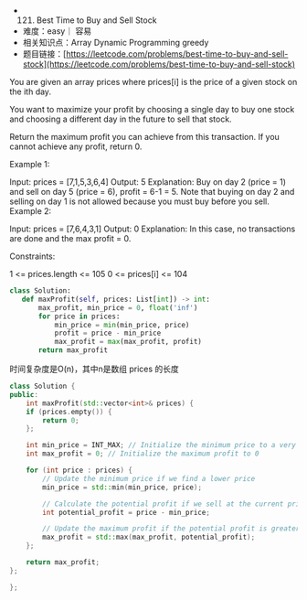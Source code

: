 * 121. Best Time to Buy and Sell Stock
* 难度：easy｜ 容易
* 相关知识点：Array Dynamic Programming greedy
* 题目链接：[https://leetcode.com/problems/best-time-to-buy-and-sell-stock](https://leetcode.com/problems/best-time-to-buy-and-sell-stock)



You are given an array prices where prices[i] is the price of a given stock on the ith day.

You want to maximize your profit by choosing a single day to buy one stock and choosing a different day in the future to sell that stock.

Return the maximum profit you can achieve from this transaction. If you cannot achieve any profit, return 0.

 

Example 1:

Input: prices = [7,1,5,3,6,4]
Output: 5
Explanation: Buy on day 2 (price = 1) and sell on day 5 (price = 6), profit = 6-1 = 5.
Note that buying on day 2 and selling on day 1 is not allowed because you must buy before you sell.
Example 2:

Input: prices = [7,6,4,3,1]
Output: 0
Explanation: In this case, no transactions are done and the max profit = 0.
 

Constraints:

1 <= prices.length <= 105
0 <= prices[i] <= 104


 ```python
class Solution:
    def maxProfit(self, prices: List[int]) -> int:
        max_profit, min_price = 0, float('inf')
        for price in prices:
            min_price = min(min_price, price)
            profit = price - min_price
            max_profit = max(max_profit, profit)
        return max_profit
```
时间复杂度是O(n)，其中n是数组 prices 的长度

```c++
class Solution {
public:
    int maxProfit(std::vector<int>& prices) {
    if (prices.empty()) {
        return 0;
    };

    int min_price = INT_MAX; // Initialize the minimum price to a very large value
    int max_profit = 0; // Initialize the maximum profit to 0

    for (int price : prices) {
        // Update the minimum price if we find a lower price
        min_price = std::min(min_price, price);

        // Calculate the potential profit if we sell at the current price
        int potential_profit = price - min_price;

        // Update the maximum profit if the potential profit is greater
        max_profit = std::max(max_profit, potential_profit);
    };

    return max_profit;
};

};
```
